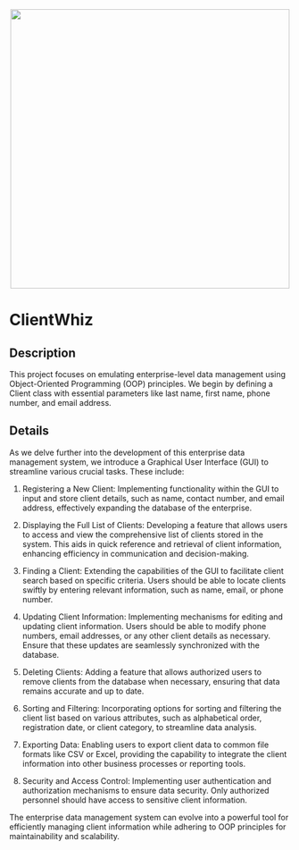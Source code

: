 <div align="center">
  <img src="https://media.giphy.com/media/7jtU9sxHNLZuv8HZCa/giphy.gif" width="500"/>
</div>

# ClientWhiz
## Description

This project focuses on emulating enterprise-level data management using Object-Oriented Programming (OOP) principles. 
We begin by defining a Client class with essential parameters like last name, first name, phone number, and email address.

## Details

As we delve further into the development of this enterprise data management system, we introduce a Graphical User Interface (GUI) to streamline various crucial tasks. These include:

1. Registering a New Client: Implementing functionality within the GUI to input and store client details, such as name, contact number, and email address, effectively expanding the database of the enterprise.

2. Displaying the Full List of Clients: Developing a feature that allows users to access and view the comprehensive list of clients stored in the system. This aids in quick reference and retrieval of client information, enhancing efficiency in communication and decision-making.

3. Finding a Client: Extending the capabilities of the GUI to facilitate client search based on specific criteria. Users should be able to locate clients swiftly by entering relevant information, such as name, email, or phone number.

4. Updating Client Information: Implementing mechanisms for editing and updating client information. Users should be able to modify phone numbers, email addresses, or any other client details as necessary. Ensure that these updates are seamlessly synchronized with the database.

5. Deleting Clients: Adding a feature that allows authorized users to remove clients from the database when necessary, ensuring that data remains accurate and up to date.

6. Sorting and Filtering: Incorporating options for sorting and filtering the client list based on various attributes, such as alphabetical order, registration date, or client category, to streamline data analysis.

7. Exporting Data: Enabling users to export client data to common file formats like CSV or Excel, providing the capability to integrate the client information into other business processes or reporting tools.

8. Security and Access Control: Implementing user authentication and authorization mechanisms to ensure data security. Only authorized personnel should have access to sensitive client information.

The enterprise data management system can evolve into a powerful tool for efficiently managing client information while adhering to OOP principles for maintainability and scalability.






